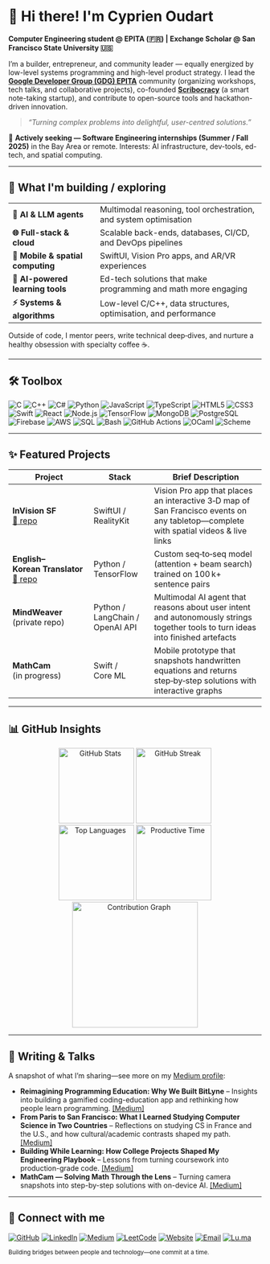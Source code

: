 # 👋 Hi there! I'm **Cyprien Oudart**

**Computer Engineering student @ EPITA (🇫🇷) | Exchange Scholar @ San Francisco State University 🇺🇸**

I’m a builder, entrepreneur, and community leader — equally energized by low-level systems programming and high-level product strategy. I lead the **[Google Developer Group (GDG) EPITA](https://github.com/GDSC-EPITA)** community (organizing workshops, tech talks, and collaborative projects), co-founded **[Scribocracy](https://cyprienoudart.com)** (a smart note-taking startup), and contribute to open-source tools and hackathon-driven innovation.

> *“Turning complex problems into delightful, user-centred solutions.”*

💼 **Actively seeking — Software Engineering internships (Summer / Fall 2025)** in the Bay Area or remote. Interests: AI infrastructure, dev-tools, ed-tech, and spatial computing.

---

## 🚀 What I'm building / exploring

|                                  |                                                                       |
| -------------------------------- | --------------------------------------------------------------------- |
| **🤖 AI & LLM agents**           | Multimodal reasoning, tool orchestration, and system optimisation     |
| **🌐 Full-stack & cloud**        | Scalable back-ends, databases, CI/CD, and DevOps pipelines            |
| **📱 Mobile & spatial computing**| SwiftUI, Vision Pro apps, and AR/VR experiences                       |
| **🧠 AI-powered learning tools**  | Ed-tech solutions that make programming and math more engaging        |
| **⚡ Systems & algorithms**      | Low-level C/C++, data structures, optimisation, and performance       |


Outside of code, I mentor peers, write technical deep‑dives, and nurture a healthy obsession with specialty coffee ☕.

---

## 🛠️ Toolbox

![C](https://img.shields.io/badge/C-A8B9CC?style=for-the-badge\&logo=c\&logoColor=white)
![C++](https://img.shields.io/badge/C++-00599C?style=for-the-badge\&logo=c%2b%2b\&logoColor=white)
![C#](https://img.shields.io/badge/C%23-239120?style=for-the-badge\&logo=c-sharp\&logoColor=white)
![Python](https://img.shields.io/badge/Python-3776AB?style=for-the-badge\&logo=python\&logoColor=white)
![JavaScript](https://img.shields.io/badge/JavaScript-F7DF1E?style=for-the-badge\&logo=javascript\&logoColor=black)
![TypeScript](https://img.shields.io/badge/TypeScript-3178C6?style=for-the-badge\&logo=typescript\&logoColor=white)
![HTML5](https://img.shields.io/badge/HTML5-E34F26?style=for-the-badge\&logo=html5\&logoColor=white)
![CSS3](https://img.shields.io/badge/CSS3-1572B6?style=for-the-badge\&logo=css3\&logoColor=white)
![Swift](https://img.shields.io/badge/Swift-FA7343?style=for-the-badge\&logo=swift\&logoColor=white)
![React](https://img.shields.io/badge/React-20232A?style=for-the-badge\&logo=react\&logoColor=61DAFB)
![Node.js](https://img.shields.io/badge/Node.js-339933?style=for-the-badge\&logo=node.js\&logoColor=white)
![TensorFlow](https://img.shields.io/badge/TensorFlow-FF6F00?style=for-the-badge\&logo=tensorflow\&logoColor=white)
![MongoDB](https://img.shields.io/badge/MongoDB-47A248?style=for-the-badge\&logo=mongodb\&logoColor=white)
![PostgreSQL](https://img.shields.io/badge/PostgreSQL-4169E1?style=for-the-badge\&logo=postgresql\&logoColor=white)
![Firebase](https://img.shields.io/badge/Firebase-FFCA28?style=for-the-badge\&logo=firebase\&logoColor=black)
![AWS](https://img.shields.io/badge/AWS-232F3E?style=for-the-badge\&logo=amazon-aws\&logoColor=white)
![SQL](https://img.shields.io/badge/SQL-4479A1?style=for-the-badge&logo=sql&logoColor=white)
![Bash](https://img.shields.io/badge/Bash-4EAA25?style=for-the-badge&logo=gnubash&logoColor=white)
![GitHub Actions](https://img.shields.io/badge/GitHub_Actions-2088FF?style=for-the-badge\&logo=github-actions\&logoColor=white)
![OCaml](https://img.shields.io/badge/OCaml-E56326?style=for-the-badge\&logo=ocaml\&logoColor=white)
![Scheme](https://img.shields.io/badge/Scheme-1e4aec?style=for-the-badge\&logo=gnu\&logoColor=white)

---

## ✨ Featured Projects

| Project                                                                                              | Stack                           | Brief Description                                                                                                                   |
| ---------------------------------------------------------------------------------------------------- | ------------------------------- | ----------------------------------------------------------------------------------------------------------------------------------- |
| **InVision SF** <br>[:link: repo](https://github.com/Queng123/AppleVision)                           | SwiftUI / RealityKit            | Vision Pro app that places an interactive 3‑D map of San Francisco events on any tabletop—complete with spatial videos & live links |
| **English–Korean Translator** <br>[:link: repo](https://github.com/cyprienoudart/eng-kor-translator) | Python / TensorFlow             | Custom seq‑to‑seq model (attention + beam search) trained on 100 k+ sentence pairs                                                   |
| **MindWeaver** <br>(private repo)                                                                    | Python / LangChain / OpenAI API | Multimodal AI agent that reasons about user intent and autonomously strings together tools to turn ideas into finished artefacts    |
| **MathCam** <br>(in progress)                                                         | Swift / Core ML                 | Mobile prototype that snapshots handwritten equations and returns step‑by‑step solutions with interactive graphs                    |

---

## 📊 GitHub Insights

<div align="center">
  <!-- GitHub stats -->
  <img
    src="https://github-readme-stats.vercel.app/api?username=cyprienoudart&show_icons=true&include_all_commits=true&count_private=true&theme=tokyonight&hide_border=true"
    alt="GitHub Stats"
    height="150"
  />
  <!-- GitHub streak -->
  <img
    src="https://streak-stats.demolab.com?user=cyprienoudart&theme=tokyonight&hide_border=true"
    alt="GitHub Streak"
    height="150"
  />
</div>

<div align="center">
  <!-- Top languages -->
  <img
    src="https://github-readme-stats.vercel.app/api/top-langs?username=cyprienoudart&layout=compact&theme=tokyonight&hide_border=true&count_private=true"
    alt="Top Languages"
    height="150"
  />
  <!-- Productive time -->
  <img
    src="https://github-profile-summary-cards.vercel.app/api/cards/productive-time?username=cyprienoudart&theme=tokyonight&utcOffset=2"
    alt="Productive Time"
    height="150"
  />
</div>

<div align="center">
  <!-- Contribution graph -->
  <img
    src="https://github-readme-activity-graph.vercel.app/graph?username=cyprienoudart&theme=github-compact&hide_border=true"
    alt="Contribution Graph"
    height="250"
  />
</div>


---

## 📝 Writing & Talks

A snapshot of what I’m sharing—see more on my [Medium profile](https://medium.com/@cypoudart):

* **Reimagining Programming Education: Why We Built BitLyne** – Insights into building a gamified coding-education app and rethinking how people learn programming. [\[Medium\]](https://medium.com/@cypoudart/reimagining-programming-education-0a61d2c62d63)
* **From Paris to San Francisco: What I Learned Studying Computer Science in Two Countries** – Reflections on studying CS in France and the U.S., and how cultural/academic contrasts shaped my path. [\[Medium\]](https://medium.com/@cypoudart/from-paris-to-san-francisco-what-i-learned-studying-computer-science-in-two-countries-b2a0ccfdbf93)
* **Building While Learning: How College Projects Shaped My Engineering Playbook** – Lessons from turning coursework into production-grade code. [\[Medium\]](https://medium.com/@cypoudart/building-while-learning-how-college-projects-shaped-my-engineering-playbook-85c1da51155a)
* **MathCam — Solving Math Through the Lens** – Turning camera snapshots into step-by-step solutions with on-device AI. [\[Medium\]](https://medium.com/@cypoudart/mathcam-solving-math-through-the-lens-c9fd45cdd378)

---

## 🤝 Connect with me

[![GitHub](https://img.shields.io/badge/GitHub-181717?style=for-the-badge&logo=github&logoColor=white)](https://github.com/cyprienoudart)
[![LinkedIn](https://img.shields.io/badge/LinkedIn-0A66C2?style=for-the-badge&logo=linkedin&logoColor=white)](https://www.linkedin.com/in/cyprienoudart)
[![Medium](https://img.shields.io/badge/Medium-12100E?style=for-the-badge&logo=medium&logoColor=white)](https://medium.com/@cypoudart)
[![LeetCode](https://img.shields.io/badge/LeetCode-FFA116?style=for-the-badge&logo=leetcode&logoColor=black)](https://leetcode.com/u/CyprienOudart/)
[![Website](https://img.shields.io/badge/Website-000000?style=for-the-badge&logo=About.me&logoColor=white)](https://cyprienoudart.com)
[![Email](https://img.shields.io/badge/Email-D14836?style=for-the-badge&logo=gmail&logoColor=white)](mailto:cypoudart@gmail.com)
[![Lu.ma](https://img.shields.io/badge/Lu.ma-0E7C7B?style=for-the-badge&logo=lumalabs&logoColor=white)](https://lu.ma/user/CyprienOudart)

<sub>Building bridges between people and technology—one commit at a time.</sub>
